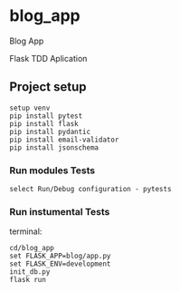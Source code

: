# blog_app
Blog App

Flask TDD Aplication 

## Project setup
```
setup venv
pip install pytest
pip install flask
pip install pydantic
pip install email-validator
pip install jsonschema
```

### Run modules Tests
```
select Run/Debug configuration - pytests
```
### Run instumental Tests
terminal:
```
cd/blog_app
set FLASK_APP=blog/app.py
set FLASK_ENV=development
init_db.py
flask run
```
